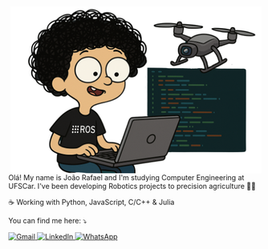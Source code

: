 <img src="https://github.com/JoaoRafaelGuimaraes/JoaoRafaelGuimaraes/blob/4c6c3bb806cc0d10f6a44d453c0050d197c2263f/368b8be4-d5ba-489c-95bd-731ae678bdac.png" alt="ilustração de um computador" min-width="400px" max-width="500px" width="500px" align="right">

<p align="left"> 
  Olá! My name is João Rafael and I'm studying Computer Engineering at UFSCar.
  I've been developing Robotics projects to precision agriculture 🚁🌲
</p>

<p align="left">
  ☕ Working with Python, JavaScript, C/C++ & Julia
</p>

<p align="left">
   You can find me here: ⤵️
</p>

<p align="left">
  <a href="mailto:joaoguimaraes@estudante.ufscar.br" title="Gmail">
    <img src="https://img.shields.io/badge/-Gmail-FF0000?style=flat-square&labelColor=FF0000&logo=gmail&logoColor=white" alt="Gmail"/>
  </a>
  <a href="https://www.linkedin.com/in/joaoguimaraes" title="LinkedIn">
    <img src="https://img.shields.io/badge/-Linkedin-0e76a8?style=flat-square&logo=Linkedin&logoColor=white" alt="LinkedIn"/>
  </a>
  <a href="https://wa.me/5531998737793" title="WhatsApp">
    <img src="https://img.shields.io/badge/-WhatsApp-25d366?style=flat-square&labelColor=25d366&logo=whatsapp&logoColor=white" alt="WhatsApp"/>
  </a>
</p>
